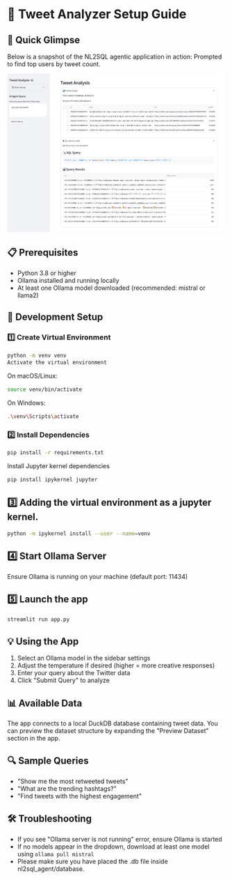 
# 🤖 Tweet Analyzer Setup Guide

## 📸 Quick Glimpse

Below is a snapshot of the NL2SQL agentic application in action:
Prompted to find top users by tweet count.

![App Screenshot](../images/nl2sql.png)

## 📋 Prerequisites
- Python 3.8 or higher
- Ollama installed and running locally
- At least one Ollama model downloaded (recommended: mistral or llama2)

## 🚀 Development Setup

### 1️⃣ Create Virtual Environment
```bash
python -m venv venv
Activate the virtual environment
```

On macOS/Linux:
```bash
source venv/bin/activate
```
On Windows:
```bash
.\venv\Scripts\activate
```

### 2️⃣ Install Dependencies
```bash
pip install -r requirements.txt
```
Install Jupyter kernel dependencies
```bash
pip install ipykernel jupyter
```

## 3️⃣ Adding the virtual environment as a jupyter kernel.
```bash
python -m ipykernel install --user --name=venv
```

## 4️⃣ Start Ollama Server
Ensure Ollama is running on your machine (default port: 11434)

## 5️⃣ Launch the app
```bash
streamlit run app.py
```

## 💡 Using the App
1. Select an Ollama model in the sidebar settings
2. Adjust the temperature if desired (higher = more creative responses)
3. Enter your query about the Twitter data
4. Click "Submit Query" to analyze

## 📊 Available Data
The app connects to a local DuckDB database containing tweet data. You can preview the dataset structure by expanding the "Preview Dataset" section in the app.

## 🔍 Sample Queries
- "Show me the most retweeted tweets"
- "What are the trending hashtags?"
- "Find tweets with the highest engagement"

## 🛠️ Troubleshooting
- If you see "Ollama server is not running" error, ensure Ollama is started
- If no models appear in the dropdown, download at least one model using `ollama pull mistral`
- Please make sure you have placed the .db file inside nl2sql_agent/database. 